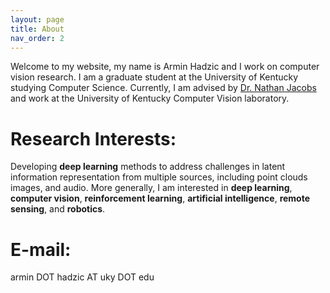 ```yaml
---
layout: page
title: About
nav_order: 2
---
```


Welcome to my website, my name is Armin Hadzic and I work on computer vision research. I am a graduate student at the University of Kentucky studying Computer Science. Currently, I am advised by [Dr. Nathan Jacobs](http://cs.uky.edu/~jacobs/) and work at the University of Kentucky Computer Vision laboratory.

# Research Interests:
Developing **deep learning** methods to address challenges in latent information representation from multiple sources, including point clouds images, and audio. More generally, I am interested in **deep learning**, **computer vision**, **reinforcement learning**, **artificial intelligence**, **remote sensing**, and **robotics**.

# E-mail:
armin DOT hadzic AT uky DOT edu